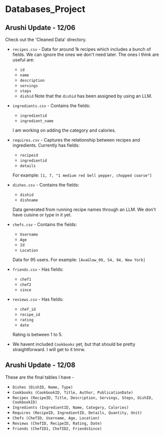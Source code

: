 # Databases_Project

## Arushi Update - 12/06

Check out the 'Cleaned Data' directory.

- `recipes.csv` - Data for around 1k recipes which includes a bunch of fields. We can ignore the ones we don't need later. The ones I think are useful are:
  - `id`
  - `name`
  - `description`
  - `servings`
  - `steps`
  - `dishid`
  Note that the `dishid` has been assigned by using an LLM.

- `ingredients.csv` - Contains the fields:
  - `ingredientid`
  - `ingredient_name`
  
  I am working on adding the category and calories.

- `requires.csv` - Captures the relationship between recipes and ingredients. Currently has fields:
  - `recipeid`
  - `ingredientid`
  - `details`
  
  For example: `[1, 7, "1 medium red bell pepper, chopped coarse"]`

- `dishes.csv` - Contains the fields:
  - `dishid`
  - `dishname`
  
  Data generated from running recipe names through an LLM. We don't have cuisine or type in it yet.

- `chefs.csv` - Contains the fields:
  - `Username`
  - `Age`
  - `Id`
  - `Location`
  
  Data for 95 users. For example: `[AvaGlow_09, 54, 94, New York]`

- `friends.csv` - Has fields:
  - `chef1`
  - `chef2`
  - `since`

- `reviews.csv` - Has fields:
  - `chef_id`
  - `recipe_id`
  - `rating`
  - `date`
  
  Rating is between 1 to 5.

- We havent included `Cookbooks` yet, but that should be pretty straightforward. I will get to it tmrw.

## Arushi Update - 12/08

These are the final tables I have - 

- `Dishes (DishID, Name, Type)`
- `Cookbooks (CookbookID, Title, Author, PublicationDate)`
- `Recipes (RecipeID, Title, Description, Servings, Steps, DishID, CookbookID)`
- `Ingredients (IngredientID, Name, Category, Calories)`
- `Requires (RecipeID, IngredientID, Details, Quantity, Unit)`
- `Chefs (ChefID, Username, Age, Location)`
- `Reviews (ChefID, RecipeID, Rating, Date)`
- `Friends (ChefID1, ChefID2, FriendsSince)`